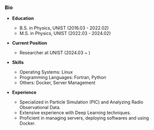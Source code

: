 ### Bio

- **Education**
  - B.S. in Physics, UNIST (2016.03 - 2022.02)
  - M.S. in Physics, UNIST (2022.03 - 2024.02)

- **Current Position**
  - Researcher at UNIST (2024.03 ~ )

- **Skills**
  - Operating Systems: Linux
  - Programming Languages: Fortran, Python
  - Others: Docker, Server Management

- **Experience**
  - Specialized in Particle Simulation (PIC) and Analyzing Radio Observational Data.
  - Extensive experience with Deep Learning techniques.
  - Proficient in managing servers, deploying softwares and using Docker.
